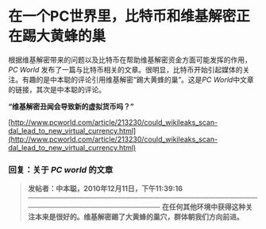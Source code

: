 # 在一个PC世界里，比特币和维基解密正在踢大黄蜂的巢 

根据维基解密带来的问题以及比特币在帮助维基解密资金方面可能发挥的作用，*PC World* 发布了一篇与比特币相关的文章。很明显，比特币开始引起媒体的关注。有趣的是中本聪的评论引用维基解密“踢大黄蜂的巢”。这是*PC World*中文章的链接，其次是中本聪的评论。

**“维基解密丑闻会导致新的虚拟货币吗？”**

[http://www.pcworld.com/article/213230/could_wikileaks_scan-dal_lead_to_new_virtual_currency.html](http://www.pcworld.com/article/213230/could_wikileaks_scan-dal_lead_to_new_virtual_currency.html)

### 回复：关于 *PC world* 的文章

> **发帖者：中本聪，2010年12月11日，下午11:39:16**
> ————————————————————————————————————————————————————
> **在任何其他环境中获得这种关注本来是很好的。维基解密踢了大黄蜂的巢穴，群体朝我们方向前进。**






